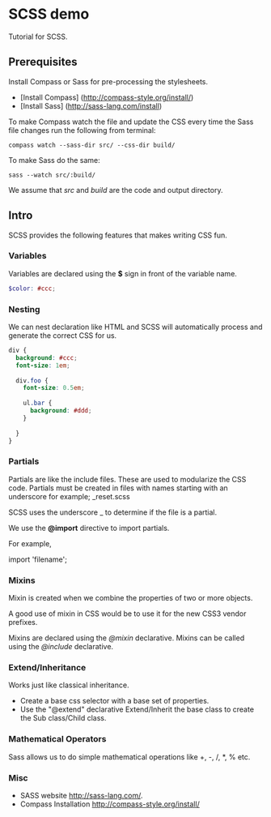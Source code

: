 SCSS demo
=========

Tutorial for SCSS.

## Prerequisites

Install Compass or Sass for pre-processing the stylesheets.

* [Install Compass] (http://compass-style.org/install/)
* [Install Sass] (http://sass-lang.com/install)

To make Compass watch the file and update the CSS every time the Sass file changes run the following from terminal:

```
compass watch --sass-dir src/ --css-dir build/
```

To make Sass do the same:

```
sass --watch src/:build/
```

We assume that _src_ and _build_ are the code and output directory.

## Intro
SCSS provides the following features that makes writing CSS fun.

### Variables
Variables are declared using the __$__ sign in front of the variable name.

```scss
$color: #ccc;
```

### Nesting

  We can nest declaration like HTML and SCSS will automatically process and generate the correct CSS for us.

```scss
div {
  background: #ccc;
  font-size: 1em;
  
  div.foo {
    font-size: 0.5em;
    
    ul.bar {
      background: #ddd;
    }
    
  }
}
```

### Partials

  Partials are like the include files.
  These are used to modularize the CSS code.
  Partials must be created in files with names starting with an underscore for example; _reset.scss
  
  SCSS uses the underscore _ to determine if the file is a partial.

  We use the __@import__ directive to import partials.

  For example,

  import 'filename';

### Mixins

Mixin is created when we combine the properties of two or more objects.

A good use of mixin in CSS would be to use it for the new CSS3 vendor prefixes.

Mixins are declared using the _@mixin_ declarative.
Mixins can be called using the _@include_ declarative.

### Extend/Inheritance

Works just like classical inheritance.

* Create a base css selector with a base set of properties.
* Use the "@extend" declarative Extend/Inherit the base class to create the Sub class/Child class.

### Mathematical Operators

Sass allows us to do simple mathematical operations like +, -, /, *, % etc.

### Misc

* SASS website http://sass-lang.com/.
* Compass Installation http://compass-style.org/install/

